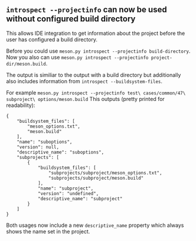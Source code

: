 ## `introspect --projectinfo` can now be used without configured build directory

This allows IDE integration to get information about the project before the user has configured a build directory.

Before you could use `meson.py introspect --projectinfo build-directory`.
Now you also can use `meson.py introspect --projectinfo project-dir/meson.build`.

The output is similiar to the output with a build directory but additionally also includes information from `introspect --buildsystem-files`.

For example `meson.py introspect --projectinfo test\ cases/common/47\ subproject\ options/meson.build`
This outputs (pretty printed for readability):
```
{
    "buildsystem_files": [
        "meson_options.txt",
        "meson.build"
    ],
    "name": "suboptions",
    "version": null,
    "descriptive_name": "suboptions",
    "subprojects": [
        {
            "buildsystem_files": [
                "subprojects/subproject/meson_options.txt",
                "subprojects/subproject/meson.build"
            ],
            "name": "subproject",
            "version": "undefined",
            "descriptive_name": "subproject"
        }
    ]
}
```

Both usages now include a new `descriptive_name` property which always shows the name set in the project.
